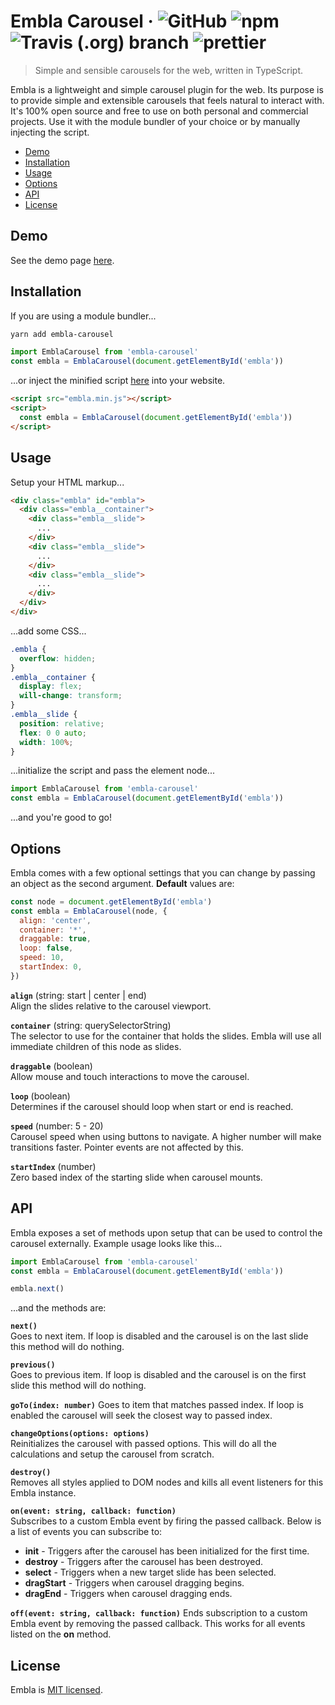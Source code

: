 # Embla Carousel &middot; ![GitHub](https://img.shields.io/github/license/davidcetinkaya/embla-carousel.svg?color=blue) ![npm](https://img.shields.io/npm/v/embla-carousel.svg) ![Travis (.org) branch](https://img.shields.io/travis/davidcetinkaya/embla-carousel/master.svg) ![prettier](https://img.shields.io/badge/code_style-prettier-ff69b4.svg?style=flat)

> Simple and sensible carousels for the web, written in TypeScript.

Embla is a lightweight and simple carousel plugin for the web. Its purpose is to provide simple and extensible carousels that feels natural to interact with. It's 100% open source and free to use on both personal and commercial projects. Use it with the module bundler of your choice or by manually injecting the script.

- [Demo](#demo)
- [Installation](#installation)
- [Usage](#usage)
- [Options](#options)
- [API](#api)
- [License](#license)

## Demo

See the demo page [here](https://davidcetinkaya.github.io/embla-carousel).

## Installation

If you are using a module bundler...

```bash
yarn add embla-carousel
```

```javascript
import EmblaCarousel from 'embla-carousel'
const embla = EmblaCarousel(document.getElementById('embla'))
```

...or inject the minified script [here](https://raw.githubusercontent.com/davidcetinkaya/embla-carousel/master/docs/index.js) into your website.

```html
<script src="embla.min.js"></script>
<script>
  const embla = EmblaCarousel(document.getElementById('embla'))
</script>
```

## Usage

Setup your HTML markup...

```html
<div class="embla" id="embla">
  <div class="embla__container">
    <div class="embla__slide">
      ...
    </div>
    <div class="embla__slide">
      ...
    </div>
    <div class="embla__slide">
      ...
    </div>
  </div>
</div>
```

...add some CSS...

```css
.embla {
  overflow: hidden;
}
.embla__container {
  display: flex;
  will-change: transform;
}
.embla__slide {
  position: relative;
  flex: 0 0 auto;
  width: 100%;
}
```

...initialize the script and pass the element node...

```javascript
import EmblaCarousel from 'embla-carousel'
const embla = EmblaCarousel(document.getElementById('embla'))
```

...and you're good to go!

## Options

Embla comes with a few optional settings that you can change by passing an object as the second argument. **Default** values are:

```javascript
const node = document.getElementById('embla')
const embla = EmblaCarousel(node, {
  align: 'center',
  container: '*',
  draggable: true,
  loop: false,
  speed: 10,
  startIndex: 0,
})
```

**`align`** (string: start | center | end)  
Align the slides relative to the carousel viewport.

**`container`** (string: querySelectorString)  
The selector to use for the container that holds the slides. Embla will use all immediate children of this node as slides.

**`draggable`** (boolean)  
Allow mouse and touch interactions to move the carousel.

**`loop`** (boolean)  
Determines if the carousel should loop when start or end is reached.

**`speed`** (number: 5 - 20)  
Carousel speed when using buttons to navigate. A higher number will make transitions faster. Pointer events are not affected by this.

**`startIndex`** (number)  
Zero based index of the starting slide when carousel mounts.

## API

Embla exposes a set of methods upon setup that can be used to control the carousel externally. Example usage looks like this...

```javascript
import EmblaCarousel from 'embla-carousel'
const embla = EmblaCarousel(document.getElementById('embla'))

embla.next()
```

...and the methods are:

**`next()`**  
Goes to next item. If loop is disabled and the carousel is on the last slide this method will do nothing.

**`previous()`**  
Goes to previous item. If loop is disabled and the carousel is on the first slide this method will do nothing.

**`goTo(index: number)`**
Goes to item that matches passed index. If loop is enabled the carousel will seek the closest way to passed index.

**`changeOptions(options: options)`**  
Reinitializes the carousel with passed options. This will do all the calculations and setup the carousel from scratch.

**`destroy()`**  
Removes all styles applied to DOM nodes and kills all event listeners for this Embla instance.

**`on(event: string, callback: function)`**  
Subscribes to a custom Embla event by firing the passed callback. Below is a list of events you can subscribe to:

- **init** - Triggers after the carousel has been initialized for the first time.
- **destroy** - Triggers after the carousel has been destroyed.
- **select** - Triggers when a new target slide has been selected.
- **dragStart** - Triggers when carousel dragging begins.
- **dragEnd** - Triggers when carousel dragging ends.

**`off(event: string, callback: function)`**
Ends subscription to a custom Embla event by removing the passed callback. This works for all events listed on the **on** method.

## License

Embla is [MIT licensed](./LICENSE).
